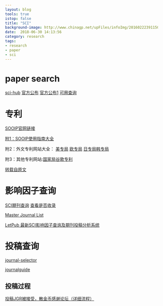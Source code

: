 ```yaml
---
layout: blog
tools: true
istop: false
title: "SCI"
background-image: http://www.chinagp.net/upFiles/infoImg/2016022239115049.jpg 
date:  2018-06-30 14:13:56
category: research
tags:
- research
- paper
- sci
---
```


# paper search

<a href="http://sci-hub.tw/" title="hub">sci-hub</a>
<a href="https://lovescihub.wordpress.com/" title="官方时间可用">官方公布</a>
<a href="https://sci-hub.win/" title="官方">官方公布1</a>
[可用查询](https://shimo.im/docs/TN03KPwZ93kvT74D/)

# 专利
[SOOIP官网链接](http://www.so.iptrm.com)

[附1：SOOIP使用指南大全](http://www.so.iptrm.com/bdc/html/help/help.html)

附2：外文专利网站大全： [美专局](http://patft.uspto.gov/) [欧专局](http://ep.espacenet.com/)
[日专局](https://www.j-platpat.inpit.go.jp/web/all/top/BTmTopEnglishPage)[韩专局](http://www.kipris.or.kr/enghome/main.jsp)

附3：其他专利网站:[国家局](http://www.pss-system.gov.cn/sipopublicsearch/portal/index.shtml)[谷歌专利](https://www.google.com.hk)

[转载自原文](https://shimo.im/docs/UFNbULLP1PwThae4)
# 影响因子查询
<a href="https://mp.weixin.qq.com/s?__biz=MzUzNzQyMjMzMg==&mid=2247483692&idx=1&sn=f33ca16b5193b36cddf745139bad4ee0&chksm=fae671bfcd91f8a94b2ee994b286fec39184e238847342f17615c635afb5f5310bb3fce7715f&mpshare=1&scene=1&srcid=0630HxUNIA9FrNNoT1cCsuOz#rd" title="SCI期刊查询不求人">SCI期刊查询</a>  [查看是否收录](https://mp.weixin.qq.com/s?__biz=MzUzNzQyMjMzMg==&mid=2247483707&idx=1&sn=b8962020665e0383a6f9f9baa3abaa1d&chksm=fae671a8cd91f8bec4906b4c416bb87f718add113d06ef3419cc0e82ca6091a042da917b8131&mpshare=1&scene=1&srcid=0630VqdjnXM9CA5XTgeBMReO#rd)


<a href="http://mjl.clarivate.com/" title="官网">Master Journal List</a>

<a href="http://www.letpub.com.cn/index.php?page=journalapp" title="超全面SCI期刊影响因子数据、期刊介绍、投稿经验查询 "> LetPub 最新SCI影响因子查询及期刊投稿分析系统</a>

# 投稿查询
<a href="https://www.edanzediting.com/journal-selector" title="论文发表期刊选择神器"> journal-selector</a>

<a href="https://www.journalguide.com/" title="期刊选择"> journalguide</a>

## 投稿过程

<a href="http://bbs.06climate.com/forum.php?mod=viewthread&tid=19367&extra=&page=1" title="气象家园"> 投稿JGR被接受，散金币感谢论坛（详细流程）</a>
